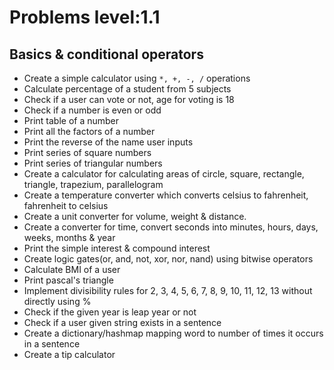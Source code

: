 # Problems level:1.1
## Basics & conditional operators

- Create a simple calculator using `*, +, -, /` operations
- Calculate percentage of a student from 5 subjects
- Check if a user can vote or not, age for voting is 18
- Check if a number is even or odd
- Print table of a number
- Print all the factors of a number
- Print the reverse of the name user inputs
- Print series of square numbers
- Print series of triangular numbers
- Create a calculator for calculating areas of circle, square, rectangle, triangle, trapezium, parallelogram
- Create a temperature converter which converts celsius to fahrenheit, fahrenheit to celsius
- Create a unit converter for volume, weight & distance.
- Create a converter for time, convert seconds into minutes, hours, days, weeks, months & year
- Print the simple interest & compound interest
- Create logic gates(or, and, not, xor, nor, nand) using bitwise operators
- Calculate BMI of a user 
- Print pascal's triangle
- Implement divisibility rules for 2, 3, 4, 5, 6, 7, 8, 9, 10, 11, 12, 13 without directly using %
- Check if the given year is leap year or not
- Check if a user given string exists in a sentence
- Create a dictionary/hashmap mapping word to number of times it occurs in a sentence
- Create a tip calculator
